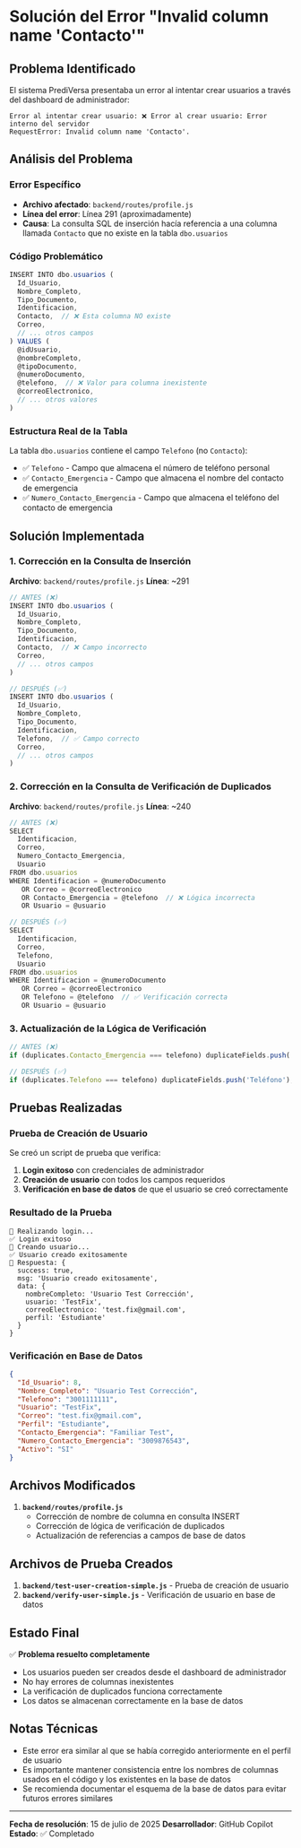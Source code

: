 # Solución del Error "Invalid column name 'Contacto'"

## Problema Identificado
El sistema PrediVersa presentaba un error al intentar crear usuarios a través del dashboard de administrador:

```
Error al intentar crear usuario: ❌ Error al crear usuario: Error interno del servidor
RequestError: Invalid column name 'Contacto'.
```

## Análisis del Problema

### Error Específico
- **Archivo afectado**: `backend/routes/profile.js`
- **Línea del error**: Línea 291 (aproximadamente)
- **Causa**: La consulta SQL de inserción hacía referencia a una columna llamada `Contacto` que no existe en la tabla `dbo.usuarios`

### Código Problemático
```javascript
INSERT INTO dbo.usuarios (
  Id_Usuario,
  Nombre_Completo,
  Tipo_Documento,
  Identificacion,
  Contacto,  // ❌ Esta columna NO existe
  Correo,
  // ... otros campos
) VALUES (
  @idUsuario,
  @nombreCompleto,
  @tipoDocumento,
  @numeroDocumento,
  @telefono,  // ❌ Valor para columna inexistente
  @correoElectronico,
  // ... otros valores
)
```

### Estructura Real de la Tabla
La tabla `dbo.usuarios` contiene el campo `Telefono` (no `Contacto`):
- ✅ `Telefono` - Campo que almacena el número de teléfono personal
- ✅ `Contacto_Emergencia` - Campo que almacena el nombre del contacto de emergencia
- ✅ `Numero_Contacto_Emergencia` - Campo que almacena el teléfono del contacto de emergencia

## Solución Implementada

### 1. Corrección en la Consulta de Inserción
**Archivo**: `backend/routes/profile.js`
**Línea**: ~291

```javascript
// ANTES (❌)
INSERT INTO dbo.usuarios (
  Id_Usuario,
  Nombre_Completo,
  Tipo_Documento,
  Identificacion,
  Contacto,  // ❌ Campo incorrecto
  Correo,
  // ... otros campos
)

// DESPUÉS (✅)
INSERT INTO dbo.usuarios (
  Id_Usuario,
  Nombre_Completo,
  Tipo_Documento,
  Identificacion,
  Telefono,  // ✅ Campo correcto
  Correo,
  // ... otros campos
)
```

### 2. Corrección en la Consulta de Verificación de Duplicados
**Archivo**: `backend/routes/profile.js`
**Línea**: ~240

```javascript
// ANTES (❌)
SELECT 
  Identificacion,
  Correo,
  Numero_Contacto_Emergencia,
  Usuario
FROM dbo.usuarios 
WHERE Identificacion = @numeroDocumento 
   OR Correo = @correoElectronico 
   OR Contacto_Emergencia = @telefono  // ❌ Lógica incorrecta
   OR Usuario = @usuario

// DESPUÉS (✅)
SELECT 
  Identificacion,
  Correo,
  Telefono,
  Usuario
FROM dbo.usuarios 
WHERE Identificacion = @numeroDocumento 
   OR Correo = @correoElectronico 
   OR Telefono = @telefono  // ✅ Verificación correcta
   OR Usuario = @usuario
```

### 3. Actualización de la Lógica de Verificación
```javascript
// ANTES (❌)
if (duplicates.Contacto_Emergencia === telefono) duplicateFields.push('Teléfono');

// DESPUÉS (✅)
if (duplicates.Telefono === telefono) duplicateFields.push('Teléfono');
```

## Pruebas Realizadas

### Prueba de Creación de Usuario
Se creó un script de prueba que verifica:
1. **Login exitoso** con credenciales de administrador
2. **Creación de usuario** con todos los campos requeridos
3. **Verificación en base de datos** de que el usuario se creó correctamente

### Resultado de la Prueba
```
🔐 Realizando login...
✅ Login exitoso
👤 Creando usuario...
✅ Usuario creado exitosamente
📄 Respuesta: {
  success: true,
  msg: 'Usuario creado exitosamente',
  data: {
    nombreCompleto: 'Usuario Test Corrección',
    usuario: 'TestFix',
    correoElectronico: 'test.fix@gmail.com',
    perfil: 'Estudiante'
  }
}
```

### Verificación en Base de Datos
```json
{
  "Id_Usuario": 8,
  "Nombre_Completo": "Usuario Test Corrección",
  "Telefono": "3001111111",
  "Usuario": "TestFix",
  "Correo": "test.fix@gmail.com",
  "Perfil": "Estudiante",
  "Contacto_Emergencia": "Familiar Test",
  "Numero_Contacto_Emergencia": "3009876543",
  "Activo": "SI"
}
```

## Archivos Modificados

1. **`backend/routes/profile.js`**
   - Corrección de nombre de columna en consulta INSERT
   - Corrección de lógica de verificación de duplicados
   - Actualización de referencias a campos de base de datos

## Archivos de Prueba Creados

1. **`backend/test-user-creation-simple.js`** - Prueba de creación de usuario
2. **`backend/verify-user-simple.js`** - Verificación de usuario en base de datos

## Estado Final
✅ **Problema resuelto completamente**
- Los usuarios pueden ser creados desde el dashboard de administrador
- No hay errores de columnas inexistentes
- La verificación de duplicados funciona correctamente
- Los datos se almacenan correctamente en la base de datos

## Notas Técnicas
- Este error era similar al que se había corregido anteriormente en el perfil de usuario
- Es importante mantener consistencia entre los nombres de columnas usados en el código y los existentes en la base de datos
- Se recomienda documentar el esquema de la base de datos para evitar futuros errores similares

---
**Fecha de resolución**: 15 de julio de 2025
**Desarrollador**: GitHub Copilot
**Estado**: ✅ Completado
